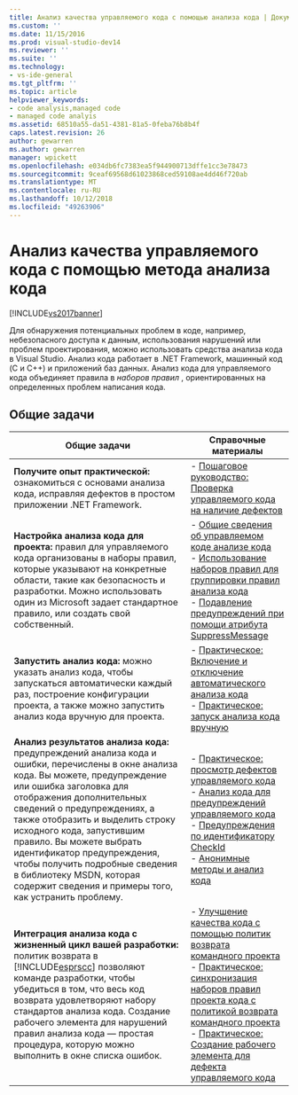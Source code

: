 ```yaml
---
title: Анализ качества управляемого кода с помощью анализа кода | Документация Майкрософт
ms.custom: ''
ms.date: 11/15/2016
ms.prod: visual-studio-dev14
ms.reviewer: ''
ms.suite: ''
ms.technology:
- vs-ide-general
ms.tgt_pltfrm: ''
ms.topic: article
helpviewer_keywords:
- code analysis,managed code
- managed code analyis
ms.assetid: 68510a55-da51-4381-81a5-0feba76b8b4f
caps.latest.revision: 26
author: gewarren
ms.author: gewarren
manager: wpickett
ms.openlocfilehash: e034db6fc7383ea5f944900713dffe1cc3e78473
ms.sourcegitcommit: 9ceaf69568d61023868ced59108ae4dd46f720ab
ms.translationtype: MT
ms.contentlocale: ru-RU
ms.lasthandoff: 10/12/2018
ms.locfileid: "49263906"
---
```

# <a name="analyzing-managed-code-quality-by-using-code-analysis"></a>Анализ качества управляемого кода с помощью метода анализа кода
[!INCLUDE[vs2017banner](../includes/vs2017banner.md)]

Для обнаружения потенциальных проблем в коде, например, небезопасного доступа к данным, использования нарушений или проблем проектирования, можно использовать средства анализа кода в Visual Studio. Анализ кода работает в .NET Framework, машинный код (C и C++) и приложений баз данных. Анализ кода для управляемого кода объединяет правила в *наборов правил* , ориентированных на определенных проблем написания кода.  
  
## <a name="common-tasks"></a>Общие задачи  
  
|Общие задачи|Справочные материалы|  
|------------------|------------------------|  
|**Получите опыт практической:** ознакомиться с основами анализа кода, исправляя дефектов в простом приложении .NET Framework.|-   [Пошаговое руководство: Проверка управляемого кода на наличие дефектов](../code-quality/walkthrough-analyzing-managed-code-for-code-defects.md)|  
|**Настройка анализа кода для проекта:** правил для управляемого кода организованы в наборы правил, которые указывают на конкретные области, такие как безопасность и разработки. Можно использовать один из Microsoft задает стандартное правило, или создать свой собственный.|-   [Общие сведения об управляемом коде анализе кода](../code-quality/code-analysis-for-managed-code-overview.md)<br />-   [Использование наборов правил для группировки правил анализа кода](../code-quality/using-rule-sets-to-group-code-analysis-rules.md)<br />-   [Подавление предупреждений при помощи атрибута SuppressMessage](../code-quality/suppress-warnings-by-using-the-suppressmessage-attribute.md)|  
|**Запустить анализ кода:** можно указать анализ кода, чтобы запускаться автоматически каждый раз, построение конфигурации проекта, а также можно запустить анализ кода вручную для проекта.|-   [Практическое: Включение и отключение автоматического анализа кода](../code-quality/how-to-enable-and-disable-automatic-code-analysis-for-managed-code.md)<br />-   [Практическое: запуск анализа кода вручную](../code-quality/how-to-run-code-analysis-manually-for-managed-code.md)|  
|**Анализ результатов анализа кода:** предупреждений анализа кода и ошибки, перечислены в окне анализа кода. Вы можете, предупреждение или ошибка заголовка для отображения дополнительных сведений о предупреждениях, а также отобразить и выделить строку исходного кода, запустившим правило. Вы можете выбрать идентификатор предупреждения, чтобы получить подробные сведения в библиотеку MSDN, которая содержит сведения и примеры того, как устранить проблему.|-   [Практическое: просмотр дефектов управляемого кода](../code-quality/how-to-view-managed-code-defects.md)<br />-   [Анализ кода для предупреждений управляемого кода](../code-quality/code-analysis-for-managed-code-warnings.md)<br />-   [Предупреждения по идентификатору CheckId](../code-quality/code-analysis-warnings-for-managed-code-by-checkid.md)<br />-   [Анонимные методы и анализ кода](../code-quality/anonymous-methods-and-code-analysis.md)|  
|**Интеграция анализа кода с жизненный цикл вашей разработки:** политик возврата в [!INCLUDE[esprscc](../includes/esprscc-md.md)] позволяют команде разработки, чтобы убедиться в том, что весь код возврата удовлетворяют набору стандартов анализа кода. Создание рабочего элемента для нарушений правил анализа кода — простая процедура, которую можно выполнить в окне списка ошибок.|-   [Улучшение качества кода с помощью политик возврата командного проекта](../code-quality/enhancing-code-quality-with-team-project-check-in-policies.md)<br />-   [Практическое: синхронизация наборов правил проекта кода с политикой возврата командного проекта](../code-quality/how-to-synchronize-code-project-rule-sets-with-team-project-check-in-policy.md)<br />-   [Практическое: Создание рабочего элемента для дефекта управляемого кода](../code-quality/how-to-create-a-work-item-for-a-managed-code-defect.md)|



